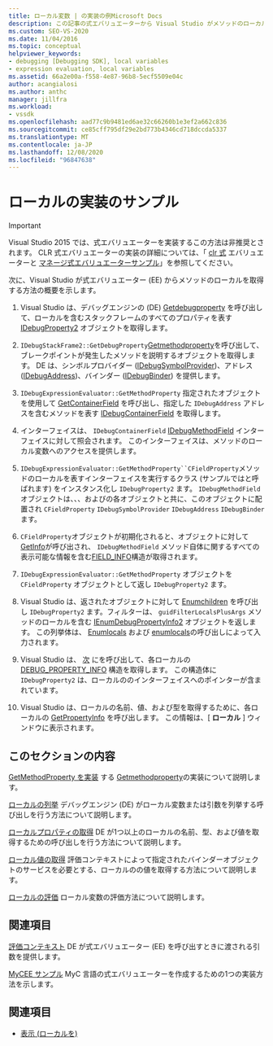 ```yaml
---
title: ローカル変数 | の実装の例Microsoft Docs
description: この記事の式エバリュエーターから Visual Studio がメソッドのローカルを取得する方法について説明します。
ms.custom: SEO-VS-2020
ms.date: 11/04/2016
ms.topic: conceptual
helpviewer_keywords:
- debugging [Debugging SDK], local variables
- expression evaluation, local variables
ms.assetid: 66a2e00a-f558-4e87-96b8-5ecf5509e04c
author: acangialosi
ms.author: anthc
manager: jillfra
ms.workload:
- vssdk
ms.openlocfilehash: aad77c9b9481ed6ae32c66260b1e3ef2a662c836
ms.sourcegitcommit: ce85cff795df29e2bd773b4346cd718dccda5337
ms.translationtype: MT
ms.contentlocale: ja-JP
ms.lasthandoff: 12/08/2020
ms.locfileid: "96847638"
---
```

# <a name="sample-implementation-of-locals"></a>ローカルの実装のサンプル
> [!IMPORTANT]
> Visual Studio 2015 では、式エバリュエーターを実装するこの方法は非推奨とされます。 CLR 式エバリュエーターの実装の詳細については、「 [clr 式](https://github.com/Microsoft/ConcordExtensibilitySamples/wiki/CLR-Expression-Evaluators) エバリュエーターと [マネージ式エバリュエーターサンプル](https://github.com/Microsoft/ConcordExtensibilitySamples/wiki/Managed-Expression-Evaluator-Sample)」を参照してください。

 次に、Visual Studio が式エバリュエーター (EE) からメソッドのローカルを取得する方法の概要を示します。

1. Visual Studio は、デバッグエンジンの (DE) [Getdebugproperty](../../extensibility/debugger/reference/idebugstackframe2-getdebugproperty.md) を呼び出して、ローカルを含むスタックフレームのすべてのプロパティを表す [IDebugProperty2](../../extensibility/debugger/reference/idebugproperty2.md) オブジェクトを取得します。

2. `IDebugStackFrame2::GetDebugProperty`[Getmethodproperty](../../extensibility/debugger/reference/idebugexpressionevaluator-getmethodproperty.md)を呼び出して、ブレークポイントが発生したメソッドを説明するオブジェクトを取得します。 DE は、シンボルプロバイダー ([IDebugSymbolProvider](../../extensibility/debugger/reference/idebugsymbolprovider.md))、アドレス ([IDebugAddress](../../extensibility/debugger/reference/idebugaddress.md))、バインダー ([IDebugBinder](../../extensibility/debugger/reference/idebugbinder.md)) を提供します。

3. `IDebugExpressionEvaluator::GetMethodProperty` 指定されたオブジェクトを使用して [GetContainerField](../../extensibility/debugger/reference/idebugsymbolprovider-getcontainerfield.md) を呼び出し、指定した `IDebugAddress` アドレスを含むメソッドを表す [IDebugContainerField](../../extensibility/debugger/reference/idebugcontainerfield.md) を取得します。

4. インターフェイスは、 `IDebugContainerField` [IDebugMethodField](../../extensibility/debugger/reference/idebugmethodfield.md) インターフェイスに対して照会されます。 このインターフェイスは、メソッドのローカル変数へのアクセスを提供します。

5. `IDebugExpressionEvaluator::GetMethodProperty``CFieldProperty`メソッドのローカルを表すインターフェイスを実行するクラス (サンプルではと呼ばれます) をインスタンス化し `IDebugProperty2` ます。 `IDebugMethodField`オブジェクトは、、、およびの各オブジェクトと共に、このオブジェクトに配置され `CFieldProperty` `IDebugSymbolProvider` `IDebugAddress` `IDebugBinder` ます。

6. `CFieldProperty`オブジェクトが初期化されると、オブジェクトに対して[GetInfo](../../extensibility/debugger/reference/idebugfield-getinfo.md)が呼び出され、 `IDebugMethodField` メソッド自体に関するすべての表示可能な情報を含む[FIELD_INFO](../../extensibility/debugger/reference/field-info.md)構造が取得されます。

7. `IDebugExpressionEvaluator::GetMethodProperty` オブジェクトを `CFieldProperty` オブジェクトとして返し `IDebugProperty2` ます。

8. Visual Studio は、返されたオブジェクトに対して [Enumchildren](../../extensibility/debugger/reference/idebugproperty2-enumchildren.md) を呼び出し `IDebugProperty2` ます。フィルターは、 `guidFilterLocalsPlusArgs` メソッドのローカルを含む [IEnumDebugPropertyInfo2](../../extensibility/debugger/reference/ienumdebugpropertyinfo2.md) オブジェクトを返します。 この列挙体は、 [Enumlocals](../../extensibility/debugger/reference/idebugmethodfield-enumlocals.md) および [enumlocals](../../extensibility/debugger/reference/idebugmethodfield-enumarguments.md)の呼び出しによって入力されます。

9. Visual Studio は、 [次](../../extensibility/debugger/reference/ienumdebugpropertyinfo2-next.md) にを呼び出して、各ローカルの [DEBUG_PROPERTY_INFO](../../extensibility/debugger/reference/debug-property-info.md) 構造を取得します。 この構造体に `IDebugProperty2` は、ローカルののインターフェイスへのポインターが含まれています。

10. Visual Studio は、ローカルの名前、値、および型を取得するために、各ローカルの [GetPropertyInfo](../../extensibility/debugger/reference/idebugproperty2-getpropertyinfo.md) を呼び出します。 この情報は、[ **ローカル** ] ウィンドウに表示されます。

## <a name="in-this-section"></a>このセクションの内容
 [GetMethodProperty を実装](../../extensibility/debugger/implementing-getmethodproperty.md) する [Getmethodproperty](../../extensibility/debugger/reference/idebugexpressionevaluator-getmethodproperty.md)の実装について説明します。

 [ローカルの列挙](../../extensibility/debugger/enumerating-locals.md) デバッグエンジン (DE) がローカル変数または引数を列挙する呼び出しを行う方法について説明します。

 [ローカルプロパティの取得](../../extensibility/debugger/getting-local-properties.md) DE が1つ以上のローカルの名前、型、および値を取得するための呼び出しを行う方法について説明します。

 [ローカル値の取得](../../extensibility/debugger/getting-local-values.md) 評価コンテキストによって指定されたバインダーオブジェクトのサービスを必要とする、ローカルのの値を取得する方法について説明します。

 [ローカルの評価](../../extensibility/debugger/evaluating-locals.md) ローカル変数の評価方法について説明します。

## <a name="related-sections"></a>関連項目
 [評価コンテキスト](../../extensibility/debugger/evaluation-context.md) DE が式エバリュエーター (EE) を呼び出すときに渡される引数を提供します。

 [MyCEE サンプル](/previous-versions/) MyC 言語の式エバリュエーターを作成するための1つの実装方法を示します。

## <a name="see-also"></a>関連項目
- [表示 (ローカルを)](../../extensibility/debugger/displaying-locals.md)